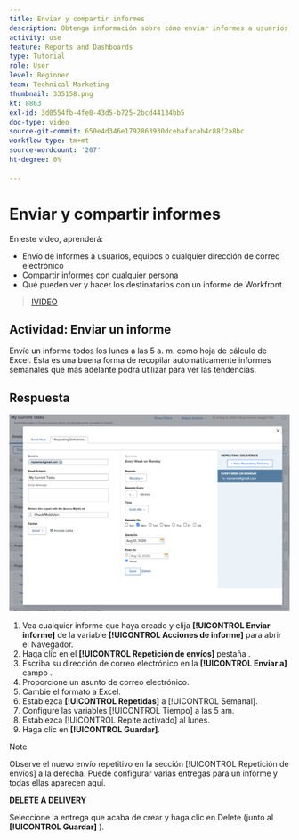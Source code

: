 ```yaml
---
title: Enviar y compartir informes
description: Obtenga información sobre cómo enviar informes a usuarios, equipos o cualquier dirección de correo electrónico, y cómo compartir informes con cualquier persona de Workfront.
activity: use
feature: Reports and Dashboards
type: Tutorial
role: User
level: Beginner
team: Technical Marketing
thumbnail: 335158.png
kt: 8863
exl-id: 3d0554fb-4fe0-43d5-b725-2bcd44134bb5
doc-type: video
source-git-commit: 650e4d346e1792863930dcebafacab4c88f2a8bc
workflow-type: tm+mt
source-wordcount: '207'
ht-degree: 0%

---
```


# Enviar y compartir informes

En este vídeo, aprenderá:

* Envío de informes a usuarios, equipos o cualquier dirección de correo electrónico
* Compartir informes con cualquier persona
* Qué pueden ver y hacer los destinatarios con un informe de Workfront

>[!VIDEO](https://video.tv.adobe.com/v/335158/?quality=12&learn=on)

## Actividad: Enviar un informe

Envíe un informe todos los lunes a las 5 a. m. como hoja de cálculo de Excel. Esta es una buena forma de recopilar automáticamente informes semanales que más adelante podrá utilizar para ver las tendencias.

## Respuesta

![Una imagen de la pantalla para configurar envíos de informes repetitivos](assets/send-a-report.png)

1. Vea cualquier informe que haya creado y elija **[!UICONTROL Enviar informe]** de la variable **[!UICONTROL Acciones de informe]** para abrir el Navegador.
1. Haga clic en el **[!UICONTROL Repetición de envíos]** pestaña .
1. Escriba su dirección de correo electrónico en la **[!UICONTROL Enviar a]** campo .
1. Proporcione un asunto de correo electrónico.
1. Cambie el formato a Excel.
1. Establezca **[!UICONTROL Repetidas]** a [!UICONTROL Semanal].
1. Configure las variables [!UICONTROL Tiempo] a las 5 am.
1. Establezca [!UICONTROL Repite activado] al lunes.
1. Haga clic en **[!UICONTROL Guardar]**.

>[!NOTE]
>
>Observe el nuevo envío repetitivo en la sección [!UICONTROL Repetición de envíos] a la derecha. Puede configurar varias entregas para un informe y todas ellas aparecen aquí.

**DELETE A DELIVERY**

Seleccione la entrega que acaba de crear y haga clic en Delete (junto al **[!UICONTROL Guardar]** ).
